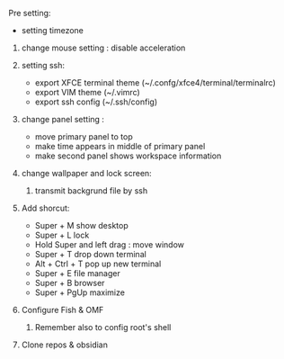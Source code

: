 Pre setting:
* setting timezone


1. change mouse setting : disable acceleration
2. setting ssh:
	* export XFCE terminal theme (~/.confg/xfce4/terminal/terminalrc)
	* export VIM theme (~/.vimrc)
	* export ssh config (~/.ssh/config)
	 
	
3.	change panel setting : 
	* move primary panel to top
	* make time appears in middle of primary panel
	* make second panel shows workspace information


4. change wallpaper and lock screen:
	1. transmit backgrund file by ssh

5. Add shorcut:
	* Super + M show desktop
	* Super + L lock
	* Hold Super and left drag : move window
	* Super + T drop down terminal
	* Alt + Ctrl + T pop up new terminal
	* Super + E file manager
	* Super + B browser
	* Super + PgUp maximize

6. Configure Fish & OMF
	1. Remember also to config root's shell

7. Clone repos & obsidian
